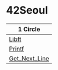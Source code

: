 # 42Seoul

| 1 Circle |
|-------|
| [Libft](https://github.com/JunHyeokSeo/Libft) |
| [Printf](https://github.com/JunHyeokSeo/Printf) |
| [Get_Next_Line](https://github.com/JunHyeokSeo/Get_Next_Line) |